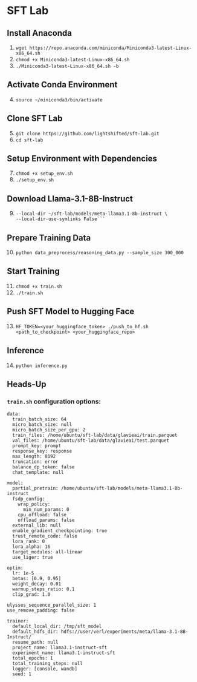 # SFT Lab

## Install Anaconda
1. ```wget https://repo.anaconda.com/miniconda/Miniconda3-latest-Linux-x86_64.sh```
2. ```chmod +x Miniconda3-latest-Linux-x86_64.sh```
3. ```./Miniconda3-latest-Linux-x86_64.sh -b```

## Activate Conda Environment
4. ```source ~/miniconda3/bin/activate```

## Clone SFT Lab
5. ```git clone https://github.com/lightshifted/sft-lab.git```
6. ```cd sft-lab```

## Setup Environment with Dependencies
7. ```chmod +x setup_env.sh```
8. ```./setup_env.sh```

## Download Llama-3.1-8B-Instruct
9.  ```HF_TOKEN=hf_xxxxxxxxxxxxxxxxxxxxxxxxxxxxxxxxxx huggingface-cli download meta-llama/Llama-3.1-8B-Instruct \
    --local-dir ~/sft-lab/models/meta-llama3.1-8b-instruct \
    --local-dir-use-symlinks False```

## Prepare Training Data
10. ```python data_preprocess/reasoning_data.py --sample_size 300_000```

## Start Training
11. ```chmod +x train.sh```
12. ```./train.sh```

## Push SFT Model to Hugging Face
13. ```HF_TOKEN=<your_huggingface_token> ./push_to_hf.sh <path_to_checkpoint> <your_huggingface_repo>```

## Inference
14. ```python inference.py```

## Heads-Up

### `train.sh` configuration options:
```
data:
  train_batch_size: 64
  micro_batch_size: null 
  micro_batch_size_per_gpu: 2
  train_files: /home/ubuntu/sft-lab/data/glavieai/train.parquet
  val_files: /home/ubuntu/sft-lab/data/glavieai/test.parquet
  prompt_key: prompt
  response_key: response
  max_length: 8192
  truncation: error
  balance_dp_token: false
  chat_template: null

model:
  partial_pretrain: /home/ubuntu/sft-lab/models/meta-llama3.1-8b-instruct
  fsdp_config:
    wrap_policy:
      min_num_params: 0
    cpu_offload: false
    offload_params: false
  external_lib: null
  enable_gradient_checkpointing: true
  trust_remote_code: false
  lora_rank: 0
  lora_alpha: 16
  target_modules: all-linear
  use_liger: true

optim:
  lr: 1e-5
  betas: [0.9, 0.95]
  weight_decay: 0.01
  warmup_steps_ratio: 0.1
  clip_grad: 1.0

ulysses_sequence_parallel_size: 1
use_remove_padding: false

trainer:
  default_local_dir: /tmp/sft_model
  default_hdfs_dir: hdfs://user/verl/experiments/meta/llama-3.1-8B-Instruct/
  resume_path: null
  project_name: llama3.1-instruct-sft
  experiment_name: llama3.1-instruct-sft
  total_epochs: 1
  total_training_steps: null
  logger: [console, wandb]
  seed: 1
```
